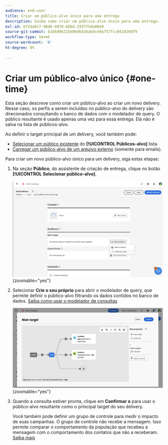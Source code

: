 ```yaml
---
audience: end-user
title: Criar um público-alvo único para uma entrega
description: Saiba como criar um público-alvo único para uma entrega.
exl-id: 6f2da017-90d6-497d-bbbd-293775da00e9
source-git-commit: b166d06215e06d6426ab9ce9a757fcc041810df9
workflow-type: tm+mt
source-wordcount: '0'
ht-degree: 0%

---
```


# Criar um público-alvo único {#one-time}

Esta seção descreve como criar um público-alvo ao criar um novo delivery. Nesse caso, os perfis a serem incluídos no público-alvo do delivery são direcionados consultando o banco de dados com o modelador de query. O público resultante é usado apenas uma vez para essa entrega. Ela não é salva na lista de públicos-alvo.

Ao definir o target principal de um delivery, você também pode:
* [Selecionar um público existente](add-audience.md) do **[!UICONTROL Públicos-alvo]** lista.
* [Carregar um público-alvo de um arquivo externo](file-audience.md) (somente para emails).

Para criar um novo público-alvo único para um delivery, siga estas etapas:

1. Na seção **Público**, do assistente de criação de entrega, clique no botão **[!UICONTROL Selecionar público-alvo]**.

   ![](assets/segment-builder0.png){zoomable=&quot;yes&quot;}

1. Selecionar **Crie o seu próprio** para abrir o modelador de query, que permite definir o público-alvo filtrando os dados contidos no banco de dados. [Saiba como usar o modelador de consultas](../query/query-modeler-overview.md)

   ![](assets/query-modeler.png){zoomable=&quot;yes&quot;}

1. Quando a consulta estiver pronta, clique em **Confirmar o** para usar o público-alvo resultante como o principal target do seu delivery.

   Você também pode definir um grupo de controle para medir o impacto de suas campanhas. O grupo de controle não recebe a mensagem. Isso permite comparar o comportamento da população que recebeu a mensagem com o comportamento dos contatos que não a receberam. [Saiba mais](control-group.md)
